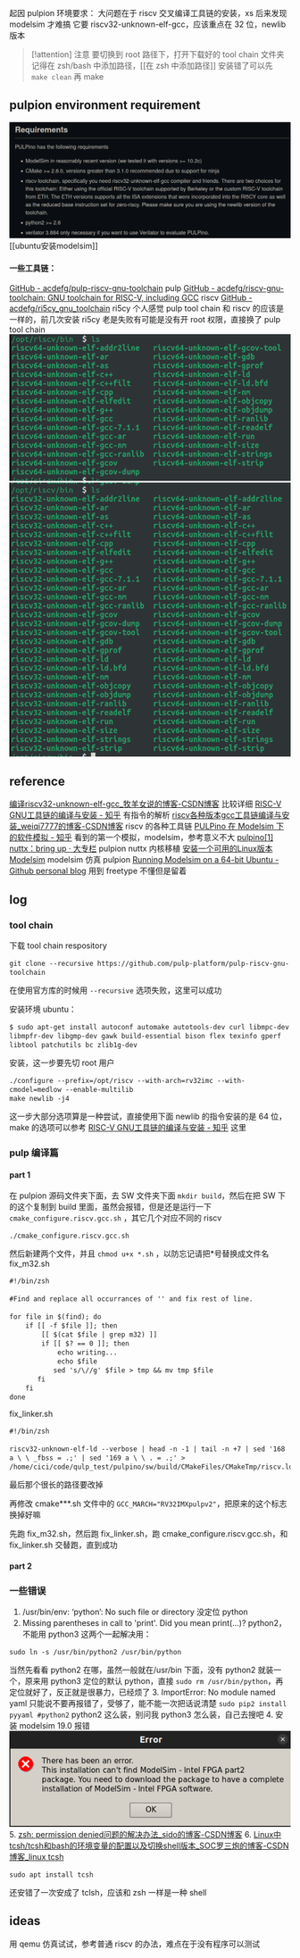 起因 pulpion 环境要求：
大问题在于 riscv 交叉编译工具链的安装，xs 后来发现 modelsim 才难搞
它要 riscv32-unknown-elf-gcc，应该重点在 32 位，newlib 版本

> [!attention] 注意
> 要切换到 root 路径下，打开下载好的 tool chain 文件夹
> 记得在 zsh/bash 中添加路径，[[在 zsh 中添加路径]]
> 安装错了可以先 `make clean` 再 make

## pulpion environment requirement
![500](https://raw.githubusercontent.com/acdefg/cdn/main/obsidian/202211181431287.png)
[[ubuntu安装modelsim]]

#### 一些工具链：
[GitHub - acdefg/pulp-riscv-gnu-toolchain](https://github.com/acdefg/pulp-riscv-gnu-toolchain) pulp
[GitHub - acdefg/riscv-gnu-toolchain: GNU toolchain for RISC-V, including GCC](https://github.com/acdefg/riscv-gnu-toolchain) riscv
[GitHub - acdefg/ri5cy_gnu_toolchain](https://github.com/acdefg/ri5cy_gnu_toolchain) ri5cy
个人感觉 pulp tool chain 和 riscv 的应该是一样的，前几次安装 ri5cy 老是失败有可能是没有开 root 权限，直接换了 pulp tool chain
![300](https://raw.githubusercontent.com/acdefg/cdn/main/obsidian/202211181412510.png) ![300](https://raw.githubusercontent.com/acdefg/cdn/main/obsidian/202211181419145.png)


## reference
[编译riscv32-unknown-elf-gcc_牧羊女说的博客-CSDN博客](https://blog.csdn.net/deliapu/article/details/120708442) 比较详细
[RISC-V GNU工具链的编译与安装 - 知乎](https://zhuanlan.zhihu.com/p/364638851) 有指令的解析
[riscv各种版本gcc工具链编译与安装_weiqi7777的博客-CSDN博客](https://blog.csdn.net/weiqi7777/article/details/88045720) riscv 的各种工具链
[PULPino 在 Modelsim 下的软件模拟 - 知乎](https://zhuanlan.zhihu.com/p/470281404) 看到的第一个模拟，modelsim，参考意义不大
[pulpino[1] nuttx：bring up · 大专栏](https://www.dazhuanlan.com/cnrootkit/topics/1415719) pulpion nuttx 内核移植
[安装一个可用的Linux版本Modelsim](https://junningwu.haawking.com/tech/2019/12/11/%E5%AE%89%E8%A3%85%E4%B8%80%E4%B8%AA%E5%8F%AF%E7%94%A8%E7%9A%84Linux%E7%89%88%E6%9C%ACModelsim/) modelsim 仿真 pulpion
[Running Modelsim on a 64-bit Ubuntu - Github personal blog](https://pcotret.github.io/modelsim-ubuntu/) 用到 freetype 不懂但是留着
## log
### tool chain

下载 tool chain respository
```shell
git clone --recursive https://github.com/pulp-platform/pulp-riscv-gnu-toolchain
```
在使用官方库的时候用 `--recursive` 选项失败，这里可以成功

安装环境 ubuntu：
```shell
$ sudo apt-get install autoconf automake autotools-dev curl libmpc-dev libmpfr-dev libgmp-dev gawk build-essential bison flex texinfo gperf libtool patchutils bc zlib1g-dev
```

安装，这一步要先切 root 用户
```shell
./configure --prefix=/opt/riscv --with-arch=rv32imc --with-cmodel=medlow --enable-multilib
make newlib -j4
```
这一步大部分选项算是一种尝试，直接使用下面 newlib 的指令安装的是 64 位，make 的选项可以参考 [RISC-V GNU工具链的编译与安装 - 知乎](https://zhuanlan.zhihu.com/p/364638851) 这里

### pulp 编译篇
#### part 1
在 pulpion 源码文件夹下面，去 SW 文件夹下面 `mkdir build`，然后在把 SW 下的这个复制到 build 里面，虽然会报错，但是还是运行一下 `cmake_configure.riscv.gcc.sh` ，其它几个对应不同的 riscv

```shell
./cmake_configure.riscv.gcc.sh
```
然后新建两个文件，并且 `chmod u+x *.sh` ，以防忘记请把*号替换成文件名
fix_m32.sh

```shell
#!/bin/zsh

#Find and replace all occurrances of '' and fix rest of line.

for file in $(find); do
    if [[ -f $file ]]; then
        [[ $(cat $file | grep m32) ]]
        if [[ $? == 0 ]]; then
            echo writing...
            echo $file
           sed 's/\//g' $file > tmp && mv tmp $file
       fi
    fi
done
```

fix_linker.sh

```shell
#!/bin/zsh

riscv32-unknown-elf-ld --verbose | head -n -1 | tail -n +7 | sed '168 a \ \ _fbss = .;' | sed '169 a \ \ . = .;' > /home/cici/code/qulp_test/pulpino/sw/build/CMakeFiles/CMakeTmp/riscv.ld
```
最后那个很长的路径要改掉

再修改 cmake***.sh 文件中的 `GCC_MARCH="RV32IMXpulpv2"`，把原来的这个标志换掉好嘛

先跑 fix_m32.sh，然后跑 fix_linker.sh，跑 cmake_configure.riscv.gcc.sh，和 fix_linker.sh 交替跑，直到成功

#### part 2


### 一些错误
1. /usr/bin/env: ‘python’: No such file or directory
没定位 python
2. Missing parentheses in call to 'print'. Did you mean print(...)?
python2，不能用 python3
这两个一起解决用：

```shell
sudo ln -s /usr/bin/python2 /usr/bin/python
```

当然先看看 python2 在哪，虽然一般就在/usr/bin 下面，没有 python2 就装一个，原来用 python3 定位的默认 python，直接 `sudo rm /usr/bin/python`，再定位就好了，反正就是很暴力，已经烦了
3. ImportError: No module named yaml
只能说不要再报错了，受够了，能不能一次把话说清楚
`sudo pip2 install pyyaml #python2` python2 这么装，别问我 python3 怎么装，自己去搜吧
4. 安装 modelsim 19.0 报错
![300](https://raw.githubusercontent.com/acdefg/cdn/main/obsidian/202211181745047.png)
5. [zsh: permission denied问题的解决办法_sido的博客-CSDN博客](https://blog.csdn.net/chnyifan/article/details/104705437)
6. [Linux中tcsh/tcsh和bash的环境变量的配置以及切换shell版本_SOC罗三炮的博客-CSDN博客_linux tcsh](https://blog.csdn.net/luolaihua2018/article/details/124382529)

```shell
sudo apt install tcsh
```
还安错了一次安成了 tclsh，应该和 zsh 一样是一种 shell


## ideas
用 qemu 仿真试试，参考普通 riscv 的办法，难点在于没有程序可以测试